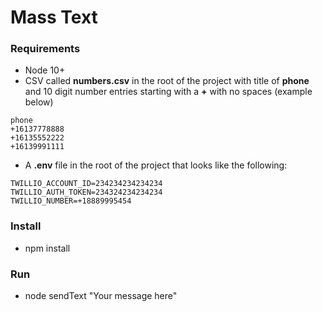 # Mass Text
### Requirements
- Node 10+
- CSV called **numbers.csv** in the root of the project with title of **phone** and 10 digit number entries starting with a **+** with no spaces (example below)
```
phone
+16137778888
+16135552222
+16139991111
```
- A **.env** file in the root of the project that looks like the following:
```
TWILLIO_ACCOUNT_ID=234234234234234
TWILLIO_AUTH_TOKEN=234324234234234
TWILLIO_NUMBER=+18889995454
```
### Install
- npm install

### Run
- node sendText "Your message here"